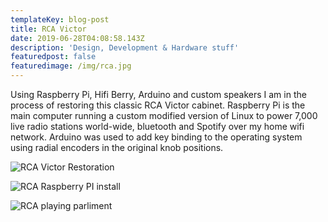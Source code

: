 ```yaml
---
templateKey: blog-post
title: RCA Victor
date: 2019-06-28T04:08:58.143Z
description: 'Design, Development & Hardware stuff'
featuredpost: false
featuredimage: /img/rca.jpg
---
```

<span>Using Raspberry Pi, Hifi Berry, Arduino and custom speakers I am in the process of restoring this classic RCA Victor cabinet. Raspberry Pi is the main computer running a custom modified version of Linux to power 7,000 live radio stations world-wide, bluetooth and Spotify over my home wifi network. Arduino was used to add key binding to the operating system using radial encoders in the original knob positions.</span>

![RCA Victor Restoration](/img/rca1.jpg)

![RCA Raspberry PI install](/img/rca2.jpg)

![RCA playing parliment](/img/rca3.jpg)
